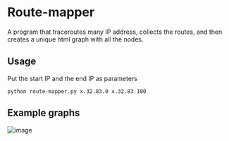 # Route-mapper

A program that traceroutes many IP address, collects the routes, and then creates a unique html graph with all the nodes.

## Usage
Put the start IP and the end IP as parameters

 `python route-mapper.py x.32.83.0 x.32.83.100`

## Example graphs

![image](https://github.com/stratosphereips/route-mapper/assets/2458867/6644cc26-a7ae-4af6-816d-9e7aed5c5f99)


